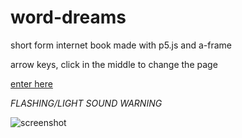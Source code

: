 # word-dreams
short form internet book made with p5.js and a-frame

arrow keys, click in the middle to change the page

[enter here](https://c55h72o5n4nmg.neocities.org/word-dreams/netOne.html)

*FLASHING/LIGHT SOUND WARNING*

![screenshot](/vector1.png)



